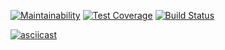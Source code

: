 
[![Maintainability](https://api.codeclimate.com/v1/badges/603b4976a5b7913c9bbd/maintainability)](https://codeclimate.com/github/Muz4k/php-project-lvl1/maintainability)
[![Test Coverage](https://api.codeclimate.com/v1/badges/603b4976a5b7913c9bbd/test_coverage)](https://codeclimate.com/github/Muz4k/php-project-lvl1/test_coverage)
[![Build Status](https://travis-ci.org/Muz4k/php-project-lvl1.svg?branch=master)](https://travis-ci.org/Muz4k/php-project-lvl1)

[![asciicast](https://asciinema.org/a/g3cGWSghFjVG8WAsgq1n8MCvy.svg)](https://asciinema.org/a/g3cGWSghFjVG8WAsgq1n8MCvy)